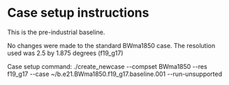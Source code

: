 # Case setup instructions

This is the pre-industrial baseline.

No changes were made to the standard BWma1850 case. The resolution used was 2.5 by 1.875 degrees (f19_g17)

Case setup command:
./create_newcase --compset BWma1850 --res f19_g17 --case ~/b.e21.BWma1850.f19_g17.baseline.001 --run-unsupported
